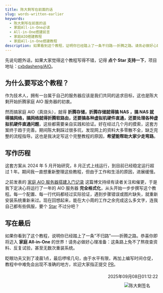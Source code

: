 ```yaml
---
title: 陈大剩写在前面的话
slug: words-written-earlier
keywords: 
  - 陈大剩写在前面的话
  - 家庭All-in-One必读
  - All-in-One搭建前言
  - 家庭AIO搭建教程
  - 家庭All-in-One搭建教程
description: 如果看到这个教程，证明你已经踏上了一条不归路——折腾之路。请务必做好心理准备，这条路上少不了熬夜、查资料、反复试验，甚至无数次的重装系统。
---
```

先说句题外话，如果大家觉得这个教程写得不错，记得 **点个 Star 支持一下**，项目地址：[cxbdasheng/AIO](https://github.com/cxbdasheng/AIO)。

## 为什么要写这个教程？
作为技术人，拥有一台属于自己的服务器应该是我们共同的追求目标，这也是陈大剩开始折腾家庭 AIO 服务器的初衷。

然而搞家庭 AIO（真烧头），就得 **折腾存储，折腾存储就得搞 NAS ，搞 NAS 就得搞网络，搞网络就得折腾软路由，还要搞各种虚拟机硬件直通，还要处理各种虚拟机硬件直通问题**，这些都需要亲自实践和验证。好在经过几个月的摸索，这套方案终于趋于完善。期间陈大剩踩过很多坑，发现网上的资料大多零散不全，缺乏完整的流程指导。这也是我决定写这个完整教程的原因，**希望能帮助大家少走弯路**。

## 写作历程
这套方案从 2024 年 5 月开始研究，8 月正式上线运行，到目前已经稳定运行超过 1 年。期间我一直想重新整理这些教程，但由于工作和生活的原因，进展缓慢。

之前发表的 [家庭 AIO 服务器搭建入门记录](https://www.it927.com/article/120/home-aio-service-construction-record) 这篇博文持续有读者关注和催更，于是我下定决心将运行了一年的 AIO 服务器 **完全格式化**，从头开始一步步撰写这个教程。每一个配置、每一行代码都经过实际验证，遇到步骤错误或图片缺失，就重新安装系统重新来过。现在回想起来，能在大小周的工作之余完成这么多文字，连我自己都有些佩服，要个 [Star](https://github.com/cxbdasheng/AIO) 不过分吧？

## 写在最后
如果你看到了这个教程，说明你已经踏上了一条"不归路"——折腾之路。恭喜你即将迈入 **家庭 All-in-One** 的世界！请务必做好心理准备：这条路上免不了熬夜查资料、反复试验，甚至无数次重装系统。

眨眼功夫又到了凌晨1点，最后啰嗦几句，由于水平有限，再加上编写时间仓促，教程中中难免会出现不准确的地方，欢迎大家指正提交 [PR](https://github.com/cxbdasheng/AIO/pulls)。

<div style="text-align: right; margin: 20px 0;">
  <div style="margin-bottom: 10px;">2025年09月08日01:12:22</div>
  <img alt="陈大剩签名" style="margin-right: calc(5%);" title="陈大剩签名" src="https://img.it927.com/aio/mysignature.png">
</div>
